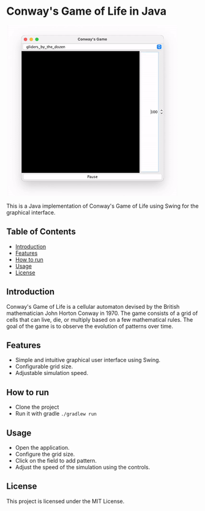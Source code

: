 # Conway's Game of Life in Java

![Game of Life Demo](example.gif)

This is a Java implementation of Conway's Game of Life using Swing for the graphical interface.

## Table of Contents
- [Introduction](#introduction)
- [Features](#features)
- [How to run](#howtorun)
- [Usage](#usage)
- [License](#license)

## Introduction
Conway's Game of Life is a cellular automaton devised by the British mathematician John Horton Conway in 1970. The game consists of a grid of cells that can live, die, or multiply based on a few mathematical rules. The goal of the game is to observe the evolution of patterns over time.

## Features
- Simple and intuitive graphical user interface using Swing.
- Configurable grid size.
- Adjustable simulation speed.

## How to run
- Clone the project
- Run it with gradle `./gradlew run`

## Usage
- Open the application.
- Configure the grid size.
- Click on the field to add pattern.
- Adjust the speed of the simulation using the controls.

## License
This project is licensed under the MIT License.
